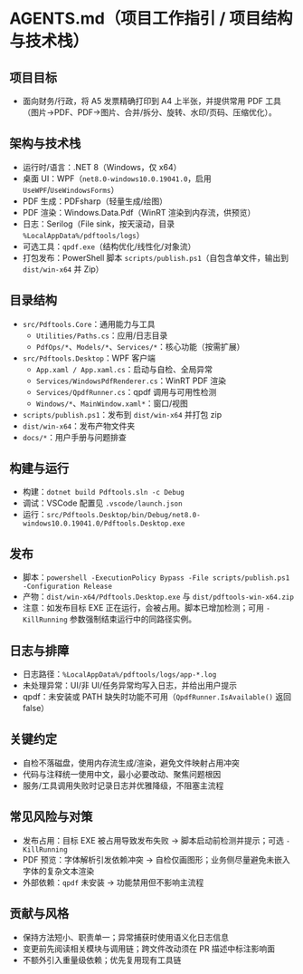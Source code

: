 # AGENTS.md（项目工作指引 / 项目结构与技术栈）

## 项目目标
- 面向财务/行政，将 A5 发票精确打印到 A4 上半张，并提供常用 PDF 工具（图片→PDF、PDF→图片、合并/拆分、旋转、水印/页码、压缩优化）。

## 架构与技术栈
- 运行时/语言：.NET 8（Windows，仅 x64）
- 桌面 UI：WPF（`net8.0-windows10.0.19041.0`，启用 `UseWPF`/`UseWindowsForms`）
- PDF 生成：PDFsharp（轻量生成/绘图）
- PDF 渲染：Windows.Data.Pdf（WinRT 渲染到内存流，供预览）
- 日志：Serilog（File sink，按天滚动，目录 `%LocalAppData%/pdftools/logs`）
- 可选工具：`qpdf.exe`（结构优化/线性化/对象流）
- 打包发布：PowerShell 脚本 `scripts/publish.ps1`（自包含单文件，输出到 `dist/win-x64` 并 Zip）

## 目录结构
- `src/Pdftools.Core`：通用能力与工具
  - `Utilities/Paths.cs`：应用/日志目录
  - `PdfOps/*`、`Models/*`、`Services/*`：核心功能（按需扩展）
- `src/Pdftools.Desktop`：WPF 客户端
  - `App.xaml / App.xaml.cs`：启动与自检、全局异常
  - `Services/WindowsPdfRenderer.cs`：WinRT PDF 渲染
  - `Services/QpdfRunner.cs`：qpdf 调用与可用性检测
  - `Windows/*`、`MainWindow.xaml*`：窗口/视图
- `scripts/publish.ps1`：发布到 `dist/win-x64` 并打包 zip
- `dist/win-x64`：发布产物文件夹
- `docs/*`：用户手册与问题排查

## 构建与运行
- 构建：`dotnet build Pdftools.sln -c Debug`
- 调试：VSCode 配置见 `.vscode/launch.json`
- 运行：`src/Pdftools.Desktop/bin/Debug/net8.0-windows10.0.19041.0/Pdftools.Desktop.exe`

## 发布
- 脚本：`powershell -ExecutionPolicy Bypass -File scripts/publish.ps1 -Configuration Release`
- 产物：`dist/win-x64/Pdftools.Desktop.exe` 与 `dist/pdftools-win-x64.zip`
- 注意：如发布目标 EXE 正在运行，会被占用。脚本已增加检测；可用 `-KillRunning` 参数强制结束运行中的同路径实例。

## 日志与排障
- 日志路径：`%LocalAppData%/pdftools/logs/app-*.log`
- 未处理异常：UI/非 UI/任务异常均写入日志，并给出用户提示
- qpdf：未安装或 PATH 缺失时功能不可用（`QpdfRunner.IsAvailable()` 返回 false）

## 关键约定
- 自检不落磁盘，使用内存流生成/渲染，避免文件映射占用冲突
- 代码与注释统一使用中文，最小必要改动、聚焦问题根因
- 服务/工具调用失败时记录日志并优雅降级，不阻塞主流程

## 常见风险与对策
- 发布占用：目标 EXE 被占用导致发布失败 → 脚本启动前检测并提示；可选 `-KillRunning`
- PDF 预览：字体解析引发依赖冲突 → 自检仅画图形；业务侧尽量避免未嵌入字体的复杂文本渲染
- 外部依赖：`qpdf` 未安装 → 功能禁用但不影响主流程

## 贡献与风格
- 保持方法短小、职责单一；异常捕获时使用语义化日志信息
- 变更前先阅读相关模块与调用链；跨文件改动须在 PR 描述中标注影响面
- 不额外引入重量级依赖；优先复用现有工具链
